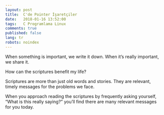 ```yaml
---
layout: post
title:  C'de Pointer İşaretçiler
date:   2018-01-16 13:52:00
tags:   C Programlama Linux
comments: true
published: false
lang: tr
robots: noindex
---
```


When something is important, we write it down. When it’s really important, we share it.

How can the scriptures benefit my life?

Scriptures are more than just old words and stories. They are relevant, timely messages for the problems we face.

When you approach reading the scriptures by frequently asking yourself, “What is this really saying?” you’ll find there are many relevant messages for you today.
